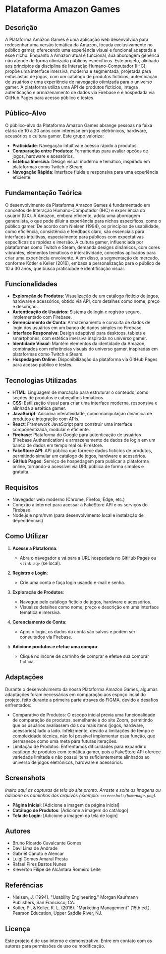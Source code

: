 # Plataforma Amazon Games

## Descrição

A Plataforma Amazon Games é uma aplicação web desenvolvida para redesenhar uma versão temática da Amazon, focada exclusivamente no público gamer, oferecendo uma experiência visual e funcional adaptada a esse nicho. Enquanto a Amazon atual é funcional, sua abordagem genérica não atende de forma otimizada públicos específicos. Este projeto, alinhado aos princípios da disciplina de Interação Humano-Computador (IHC), propõe uma interface imersiva, moderna e segmentada, projetada para entusiastas de jogos, com um catálogo de produtos fictícios, autenticação de usuários e uma experiência de navegação otimizada para o universo gamer. A plataforma utiliza uma API de produtos fictícios, integra autenticação e armazenamento de dados via Firebase e é hospedada via GitHub Pages para acesso público e testes.

## Público-Alvo

O público-alvo da Plataforma Amazon Games abrange pessoas na faixa etária de 10 a 30 anos com interesse em jogos eletrônicos, hardware, acessórios e cultura gamer. Este grupo valoriza:
- **Praticidade**: Navegação intuitiva e acesso rápido a produtos.
- **Comparação entre Produtos**: Ferramentas para avaliar opções de jogos, hardware e acessórios.
- **Estética Imersiva**: Design visual moderno e temático, inspirado em plataformas como Twitch e Steam.
- **Navegação Rápida**: Interface fluida e responsiva para uma experiência eficiente.

## Fundamentação Teórica

O desenvolvimento da Plataforma Amazon Games é fundamentado em conceitos de Interação Humano-Computador (IHC) e experiência do usuário (UX). A Amazon, embora eficiente, adota uma abordagem generalista, o que pode diluir a experiência para nichos específicos, como o público gamer. De acordo com Nielsen (1994), os princípios de usabilidade, como eficiência, consistência e feedback claro, são essenciais para interfaces intuitivas, especialmente para públicos com expectativas específicas de rapidez e imersão. A cultura gamer, influenciada por plataformas como Twitch e Steam, demanda designs dinâmicos, com cores vibrantes, elementos temáticos e interatividade, conceitos aplicados para criar uma experiência envolvente. Além disso, a segmentação de mercado, conforme Kotler e Keller (2016), embasa a personalização para o público de 10 a 30 anos, que busca praticidade e identificação visual.

## Funcionalidades

- **Exploração de Produtos**: Visualização de um catálogo fictício de jogos, hardware e acessórios, obtido via API, com detalhes como nome, preço e descrição.
- **Autenticação de Usuários**: Sistema de login e registro seguro, implementado com Firebase.
- **Gerenciamento de Conta**: Armazenamento e consulta de dados de login dos usuários em um banco de dados simples no Firebase.
- **Interface Responsiva**: Design adaptável para desktops, tablets e smartphones, com estética imersiva inspirada no universo gamer.
- **Identidade Visual**: Mantém elementos da identidade da Amazon, combinados com referências visuais do universo gamer, inspiradas em plataformas como Twitch e Steam.
- **Hospedagem Online**: Disponibilização da plataforma via GitHub Pages para acesso público e testes.

## Tecnologias Utilizadas

- **HTML**: Linguagem de marcação para estruturar o conteúdo, como seções de produtos e cabeçalhos temáticos.
- **CSS**: Estilização visual para criar uma interface moderna, responsiva e alinhada à estética gamer.
- **JavaScript**: Adiciona interatividade, como manipulação dinâmica de produtos e integração com APIs.
- **React**: Framework JavaScript para construir uma interface componentizada, modular e eficiente.
- **Firebase**: Plataforma do Google para autenticação de usuários (Firebase Authentication) e armazenamento de dados de login em um banco de dados em tempo real ou Firestore.
- **FakeStore API**: API pública que fornece dados fictícios de produtos, permitindo simular um catálogo de jogos, hardware e acessórios.
- **GitHub Pages**: Serviço de hospedagem para publicar a plataforma online, tornando-a acessível via URL pública de forma simples e gratuita.

## Requisitos

- Navegador web moderno (Chrome, Firefox, Edge, etc.)
- Conexão à internet para acessar a FakeStore API e os serviços do Firebase
- Node.js e npm/nvm (para desenvolvimento local e instalação de dependências)

## Como Utilizar

1. **Acesse a Plataforma**:
   - Abra o navegador e vá para a URL hospedada no GitHub Pages ou `<link aq>` (se local).

2. **Registro e Login**:
   - Crie uma conta e faça login usando e-mail e senha.

3. **Exploração de Produtos**:
   - Navegue pelo catálogo fictício de jogos, hardware e acessórios.
   - Visualize detalhes como nome, preço e descrição em uma interface temática e imersiva.

4. **Gerenciamento de Conta**:
   - Após o login, os dados da conta são salvos e podem ser consultados via Firebase.

5. **Adicione produtos e efetue uma compra**:
   - Clique no incone de carrinho de comprar e efetue sua comprar  ficticia.

## Adaptações

Durante o desenvolvimento da nossa Plataforma Amazon Games, algumas adaptações foram necessárias em comparação aos espoço incial do projeto, feito durante a primeira parte atraves do FIGMA, devido a desafios enfrentados:
   - Comparativo de Produtos: O escopo inicial previa uma funcionalidade de comparação de produtos, semelhante à do site Zoom, permitindo que os usuários avaliassem dois ou mais itens (jogos, hardware, acessórios) lado a lado. Infelizmente, devido a limitações de tempo e complexidade técnica, não foi possível implementar essa função, que permanece como uma meta para futuras iterações.
   - Limitação de Produtos: Enfrentamos dificuldades para expandir o catálogo de produtos com temática gamer, pois a FakeStore API oferece variedade limitada e não possui itens suficientemente alinhados ao universo de jogos eletrônicos, hardware e acessórios.


## Screenshots

*Insira aqui as capturas de tela do site pronto. Arraste e solte as imagens ou adicione os caminhos dos arquivos (exemplo: `screenshots/homepage.png`).*

- **Página Inicial**: [Adicione a imagem da página inicial]
- **Catálogo de Produtos**: [Adicione a imagem do catálogo]
- **Tela de Login**: [Adicione a imagem da tela de login]

## Autores

- Bruno Ricardo Cavalcante Gomes
- Davi Lima de Andrade
- Gabriel Canuto e Alencar
- Luigi Gomes Amaral Presta
- Rafael Pires Bastos Nunes
- Kleverton Filipe de Alcântara Romeiro Leite

## Referências
- Nielsen, J. (1994). "Usability Engineering." Morgan Kaufmann Publishers, San Francisco, CA.
- Kotler, P., & Keller, K. L. (2016). "Marketing Management" (15th ed.). Pearson Education, Upper Saddle River, NJ.

## Licença

Este projeto é de uso interno e demonstrativo. Entre em contato com os autores para permissões de uso ou modificação.